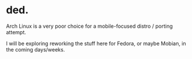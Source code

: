 # ded.

Arch Linux is a very poor choice for a mobile-focused distro / porting attempt.

I will be exploring reworking the stuff here for Fedora, or maybe Mobian, in the coming days/weeks.
